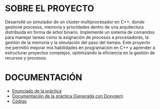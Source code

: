 # SOBRE EL PROYECTO
Desarrollé un simulador de un clúster multiprocesador en C++, donde gestioné procesos, memoria y prioridades dentro de una arquitectura distribuida en forma de árbol binario. Implementé un sistema de comandos para manejar tareas como la asignación de procesos a procesadores, la gestión de la memoria y la simulación del paso del tiempo. Este proyecto me permitió mejorar mis habilidades en programación en C++ y aprender a estructurar proyectos complejos, optimizando la eficiencia en la gestión de recursos y procesos.

# DOCUMENTACIÓN
- [Enunciado de la práctica](enunqp2023.pdf)
- [Documentación de la práctica (Generada con Doxygen)](./DOCS)
- [Código](./CODE)


